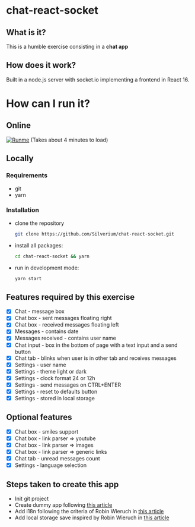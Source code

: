 # chat-react-socket

## What is it?

This is a humble exercise consisting in a **chat app**

## How does it work?

Built in a node.js server with socket.io implementing a frontend in React 16.

# How can I run it?
## Online
[![Runme](https://runme.io/static/button.svg)](https://runme.io/run?app_id=15537940-41b4-44f6-81ff-2cb96ee7fda4) (Takes about 4 minutes to load)

## Locally
### Requirements

- git
- yarn

### Installation

- clone the repository
  ```bash
  git clone https://github.com/Silverium/chat-react-socket.git
  ```
- install all packages:
  ```bash
  cd chat-react-socket && yarn
  ```
- run in development mode:
  ```bash
  yarn start
  ```

## Features required by this exercise

- [x] Chat - message box
- [x] Chat box - sent messages floating right
- [x] Chat box - received messages floating left
- [x] Messages - contains date
- [x] Messages received - contains user name
- [x] Chat input - box in the bottom of page with a text input and a send button
- [x] Chat tab - blinks when user is in other tab and receives messages
- [x] Settings - user name
- [x] Settings - theme light or dark
- [x] Settings - clock format 24 or 12h
- [x] Settings - send messages on CTRL+ENTER
- [x] Settings - reset to defaults button
- [x] Settings - stored in local storage

## Optional features

- [x] Chat box - smiles support
- [x] Chat box - link parser => youtube
- [x] Chat box - link parser => images
- [x] Chat box - link parser => generic links
- [x] Chat tab - unread messages count
- [x] Settings - language selection

## Steps taken to create this app

- Init git project
- Create dummy app following [this article](https://medium.com/@tim.givois.mendez/create-a-react-project-from-scratch-without-create-react-app-f02fce4e05b)
- Add i18n following the criteria of Robin Wieruch in [this article](https://www.robinwieruch.de/react-internationalization)
- Add local storage save inspired by Robin Wieruch in [this article](https://www.robinwieruch.de/local-storage-react)